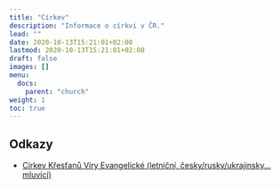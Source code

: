 ```yaml
---
title: "Církev"
description: "Informace o církvi v ČR."
lead: ""
date: 2020-10-13T15:21:01+02:00
lastmod: 2020-10-13T15:21:01+02:00
draft: false
images: []
menu:
  docs:
    parent: "church"
weight: 1
toc: true
---
```

## Odkazy

* [Církev Křesťanů Víry Evangelické (letniční, česky/rusky/ukrajinsky... mluvící)](https://www.kvep.cz/)
